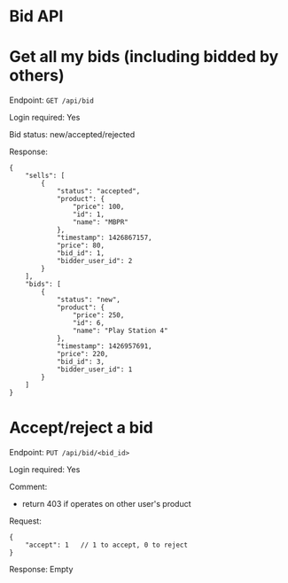 Bid API
=======

# Get all my bids (including bidded by others)

Endpoint: `GET /api/bid`

Login required: Yes

Bid status: new/accepted/rejected

Response:

```
{
    "sells": [
        {
            "status": "accepted",
            "product": {
                "price": 100,
                "id": 1,
                "name": "MBPR"
            },
            "timestamp": 1426867157,
            "price": 80,
            "bid_id": 1,
            "bidder_user_id": 2
        }
    ],
    "bids": [
        {
            "status": "new",
            "product": {
                "price": 250,
                "id": 6,
                "name": "Play Station 4"
            },
            "timestamp": 1426957691,
            "price": 220,
            "bid_id": 3,
            "bidder_user_id": 1
        }
    ]
}
```

# Accept/reject a bid

Endpoint: `PUT /api/bid/<bid_id>`

Login required: Yes

Comment:

* return 403 if operates on other user's product

Request:

```
{
    "accept": 1   // 1 to accept, 0 to reject
}
```

Response: Empty